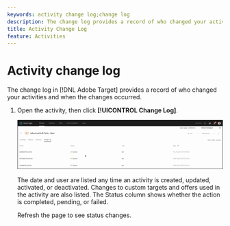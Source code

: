 ```yaml
---
keywords: activity change log;change log
description: The change log provides a record of who changed your activities and when the changes occurred.
title: Activity Change Log
feature: Activities
---
```


# Activity change log

The change log in [!DNL Adobe Target] provides a record of who changed your activities and when the changes occurred.

1. Open the activity, then click **[!UICONTROL Change Log]**.

   ![Activity Change Log](/help/c-activities/assets/change_log.png)

   The date and user are listed any time an activity is created, updated, activated, or deactivated. Changes to custom targets and offers used in the activity are also listed. The Status column shows whether the action is completed, pending, or failed.

   Refresh the page to see status changes. 
